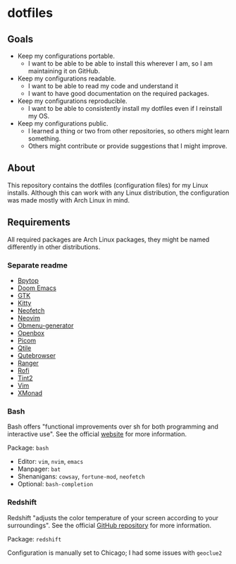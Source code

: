 # dotfiles

## Goals

- Keep my configurations portable.
  - I want to be able to be able to install this wherever I am, so I am maintaining it on GitHub.
- Keep my configurations readable.
  - I want to be able to read my code and understand it
  - I want to have good documentation on the required packages.
- Keep my configurations reproducible.
  - I want to be able to consistently install my dotfiles even if I reinstall my OS.
- Keep my configurations public.
  - I learned a thing or two from other repositories, so others might learn something.
  - Others might contribute or provide suggestions that I might improve.
  

## About

This repository contains the dotfiles (configuration files) for my Linux
installs. Although this can work with any Linux distribution, the configuration
was made mostly with Arch Linux in mind.

## Requirements

All required packages are Arch Linux packages, they might be named differently
in other distributions.

### Separate readme

- [Bpytop](./config/bpytop/README.md)
- [Doom Emacs](./doom.d/README.md)
- [GTK](./config/gtk-3.0/README.md)
- [Kitty](./config/kitty/README.md)
- [Neofetch](./config/neofetch/README.md)
- [Neovim](./config/nvim/README.md)
- [Obmenu-generator](./config/obmenu-generator/README.md)
- [Openbox](./config/openbox/README.md)
- [Picom](./config/picom/README.md)
- [Qtile](./config/qtile/README.md)
- [Qutebrowser](./config/qutebrowser/README.md)
- [Ranger](./config/ranger/README.md)
- [Rofi](./config/rofi/README.md)
- [Tint2](./config/tint2/README.md)
- [Vim](./vim/README.md)
- [XMonad](./xmonad/README.md)

### Bash

Bash offers "functional improvements over sh for both programming and
interactive use". See the official [website](https://www.gnu.org/software/bash)
for more information.

Package: `bash`

- Editor: `vim`, `nvim`, `emacs`
- Manpager: `bat`
- Shenanigans: `cowsay`, `fortune-mod`, `neofetch`
- Optional: `bash-completion` 

### Redshift

Redshift "adjusts the color temperature of your screen according to your
surroundings". See the official
[GitHub repository](https://github.com/jonls/redshift) for more information.

Package: `redshift`

Configuration is manually set to Chicago; I had some issues with `geoclue2`
